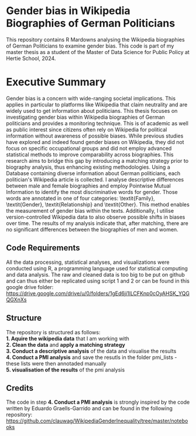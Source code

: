 # Gender bias in Wikipedia Biographies of German Politicians

This repository contains R Mardowns analysing the Wikipedia biographies of German Politicians to examine gender bias. This code is part of my master thesis as a student of the Master of Data Science for Public Policy at Hertie School, 2024. 

# Executive Summary

Gender bias is a concern with wide-ranging societal implications. This applies in particular to platforms like Wikipedia that claim neutrality and are widely used to get information about politicians. This thesis focuses on investigating gender bias within Wikipedia biographies of German politicians and provides a monitoring technique. This is of academic as well as public interest since citizens often rely on Wikipedia for political information without awareness of possible biases. While previous studies have explored and indeed found gender biases on Wikipedia, they did not focus on specific occupational groups and did not employ advanced statistical methods to improve comparability across biographies. This research aims to bridge this gap by introducing a matching strategy prior to biography analysis, thus enhancing existing methodologies.
Using a Database containing diverse information about German politicians, each politician's Wikipedia article is collected. I analyse descriptive differences between male and female biographies and employ Pointwise Mutual Information to identify the most discriminative words for gender. Those words are annotated in one of four categories: \textit{Family}, \textit{Gender}, \textit{Relationship} and \textit{Other}. This method enables the measurement of gender bias within the texts. Additionally, I utilise version-controlled Wikipedia data to also observe possible shifts in biases over time.
The results of my analysis indicate that, after matching, there are no significant differences between the biographies of men and women.

## Code Requirements

All the data processing, statistical analyses, and visualizations were conducted using R, a programming language used for statistical computing and data analysis.
The raw and cleaned data is too big to be put on github and can thus either be replicated using script 1 and 2 or can be found in this google drive folder: https://drive.google.com/drive/u/0/folders/1gEd6ji1lLCFKnp0cOyAHSK_YQGQGXnXs

## Structure

The repository is structured as follows:  
**1. Aquire the wikipedia data** that I am working with  
**2. Clean the data** and **apply a matching strategy**  
**3. Conduct a descriptive analysis** of the data and visualise the results  
**4. Conduct a PMI analysis** and save the resutls in the folder pmi_lists - these lists were then annotaded manually  
**5. visualisation of the results** of the pmi analysis  


## Credits

The code in step **4. Conduct a PMI analysis** is strongly inspired by the code written by Eduardo Graells-Garrido and can be found in the following repository: https://github.com/clauwag/WikipediaGenderInequality/tree/master/notebooks
